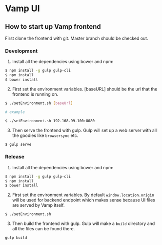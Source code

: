 # Vamp UI

## How to start up Vamp frontend

First clone the frontend with git. Master branch should be checked out.

### Development

1) Install all the dependencies using bower and npm:

```sh
$ npm install -g gulp gulp-cli
$ npm install
$ bower install
```

2) First set the environment variables. [baseURL] should be the url that the frontend is running on.

```sh
$ ./setEnvironment.sh [baseUrl]

# example

$ ./setEnvironment.sh 192.168.99.100:8080
```

3) Then serve the frontend with gulp. Gulp will set up a web server with all the goodies like `browsersync` etc.

```sh
$ gulp serve
```

### Release

1) Install all the dependencies using bower and npm:

```sh
$ npm install -g gulp gulp-cli
$ npm install
$ bower install
```

2) First set the environment variables. By default `window.location.origin` will be used for backend endpoint which makes sense because UI files are served by Vamp itself.

```sh
$ ./setEnvironment.sh
```

3) Then build the frontend with gulp. Gulp will make a `build` directory and all the files can be found there.

```sh
gulp build
```
